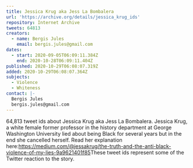 ```yaml
---
title: Jessica Krug aka Jess La Bombalera
url: 'https://archive.org/details/jessica_krug_ids'
repository: Internet Archive
tweets: 64813
creators:
  - name: Bergis Jules
    email: bergis.jules@gmail.com
dates:
  - start: 2020-09-05T06:09:11.384Z
    end: 2020-10-28T06:09:11.404Z
published: 2020-10-29T06:08:07.319Z
added: 2020-10-29T06:08:07.364Z
subjects:
  - Violence
  - Whiteness
contact: |-
  Bergis Jules
  bergis.jules@gmail.com
---
```

64,813 tweet ids about Jessica Krug aka Jess La Bombalera. Jessica Krug, a white female former professor in the history department at George Washington University lied about being Black for several years but in the end she cancelled herself. Read her explanation here:<https://medium.com/@jessakrug/the-truth-and-the-anti-black-violence-of-my-lies-9a9621401f85>These tweet ids represent some of the Twitter reaction to the story.